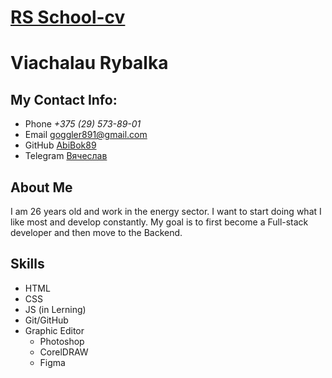 # [RS School-cv](https://abibok89.github.io/rsschool-cv/)
# Viachalau Rybalka

##  My Contact Info:
- Phone _+375 (29) 573-89-01_
- Email goggler891@gmail.com
- GitHub [AbiBok89](https://github.com/AbiBok89)
- Telegram [Вячеслав](https://t.me/AbiBok89)

## About Me
I am 26 years old and work in the energy sector.  I want to start doing what I like most and develop constantly.  My goal is to first become a Full-stack developer and then move to the Backend.

## Skills
- HTML
- CSS
- JS (in Lerning)
- Git/GitHub
- Graphic Editor
    - Photoshop
    - CorelDRAW
    - Figma